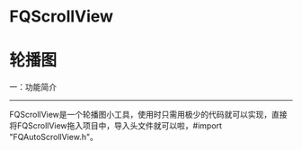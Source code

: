 # FQScrollView
轮播图
=======
一：功能简介
_______
FQScrollView是一个轮播图小工具，使用时只需用极少的代码就可以实现，直接将FQScrollView拖入项目中，导入头文件就可以啦，#import "FQAutoScrollView.h"。

